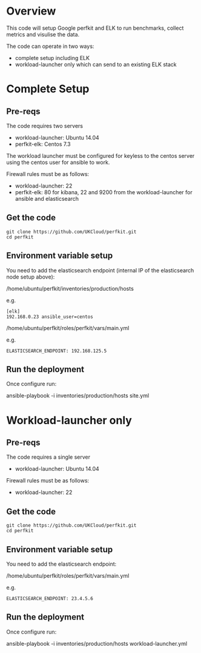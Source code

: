 # Overview

This code will setup Google perfkit and ELK to run benchmarks, collect metrics and visulise the data.

The code can operate in two ways:

- complete setup including ELK
- workload-launcher only which can send to an existing ELK stack

# Complete Setup

## Pre-reqs

The code requires two servers

- workload-launcher: Ubuntu 14.04
- perfkit-elk: Centos 7.3

The workload launcher must be configured for keyless to the centos server using the centos user for ansible to work.

Firewall rules must be as follows:

- workload-launcher: 22
- perfkit-elk: 80 for kibana, 22 and 9200 from the workload-launcher for ansible and elasticsearch

## Get the code

```
git clone https://github.com/UKCloud/perfkit.git
cd perfkit
```

## Environment variable setup

You need to add the elasticsearch endpoint (internal IP of the elasticsearch node setup above):

/home/ubuntu/perfkit/inventories/production/hosts

e.g.
```
[elk]
192.168.0.23 ansible_user=centos
```

/home/ubuntu/perfkit/roles/perfkit/vars/main.yml

e.g.
```
ELASTICSEARCH_ENDPOINT: 192.168.125.5
```

## Run the deployment

Once configure run:

ansible-playbook -i inventories/production/hosts site.yml

# Workload-launcher only

## Pre-reqs

The code requires a single server

- workload-launcher: Ubuntu 14.04

Firewall rules must be as follows:

- workload-launcher: 22

## Get the code

```
git clone https://github.com/UKCloud/perfkit.git
cd perfkit
```

## Environment variable setup

You need to add the elasticsearch endpoint:

/home/ubuntu/perfkit/roles/perfkit/vars/main.yml

e.g.
```
ELASTICSEARCH_ENDPOINT: 23.4.5.6
```

## Run the deployment

Once configure run:

ansible-playbook -i inventories/production/hosts workload-launcher.yml
